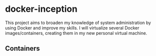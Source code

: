 # docker-inception
This project aims to broaden my knowledge of system administration by using Docker and improve my skills.
I will virtualize several Docker images/containers, creating them in my new personal virtual
machine.
## Containers
